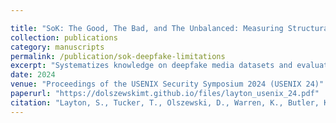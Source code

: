 ```yaml
---

title: "SoK: The Good, The Bad, and The Unbalanced: Measuring Structural Limitations of Deepfake Media Datasets"
collection: publications
category: manuscripts
permalink: /publication/sok-deepfake-limitations
excerpt: "Systematizes knowledge on deepfake media datasets and evaluates their structural limitations."
date: 2024
venue: "Proceedings of the USENIX Security Symposium 2024 (USENIX 24)"
paperurl: "https://dolszewskimt.github.io/files/layton_usenix_24.pdf"
citation: "Layton, S., Tucker, T., Olszewski, D., Warren, K., Butler, K., & Traynor, P. (2024). SoK: The Good, The Bad, and The Unbalanced: Measuring Structural Limitations of Deepfake Media Datasets. In Proceedings of the USENIX Security Symposium 2024 (USENIX 24)."
---
```

